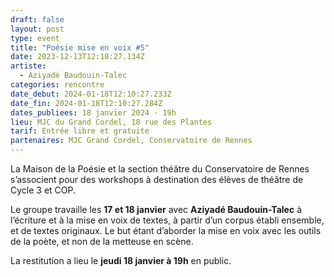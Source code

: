 ```yaml
---
draft: false
layout: post
type: event
title: "Poésie mise en voix #5"
date: 2023-12-13T12:10:27.134Z
artiste:
  - Aziyadé Baudouin-Talec
categories: rencontre
date_debut: 2024-01-18T12:10:27.233Z
date_fin: 2024-01-18T12:10:27.284Z
dates_publiees: 18 janvier 2024 · 19h
lieu: MJC du Grand Cordel, 18 rue des Plantes
tarif: Entrée libre et gratuite
partenaires: MJC Grand Cordel, Conservatoire de Rennes
---
```

La Maison de la Poésie et la section théâtre du Conservatoire de Rennes s’associent pour des workshops à destination des élèves de théâtre de Cycle 3 et COP.

Le groupe travaille les **17 et 18 janvier** avec **Aziyadé Baudouin-Talec** à l’écriture et à la mise en voix de textes, à partir d’un corpus établi ensemble, et de textes originaux. Le but étant d’aborder la mise en voix avec les outils de la poète, et non de la metteuse en scène.

La restitution a lieu le **jeudi 18 janvier à 19h** en public.
